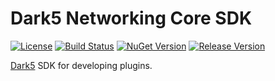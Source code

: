 # Dark5 Networking Core SDK
[![License](https://img.shields.io/github/license/NFive/SDK.Core.svg)](LICENSE)
[![Build Status](https://img.shields.io/appveyor/ci/NFive/sdk-core.svg)](https://ci.appveyor.com/project/Dark5/sdk-core)
[![NuGet Version](https://img.shields.io/nuget/v/NFive/SDK.Core.svg)](https://www.nuget.org/packages/Dark5.SDK.Core)
[![Release Version](https://img.shields.io/github/release/NFive/SDK.Core/all.svg)](https://github.com/Dark5/SDK.Core/releases)

[Dark5](https://dark5networking/) SDK for developing plugins.
